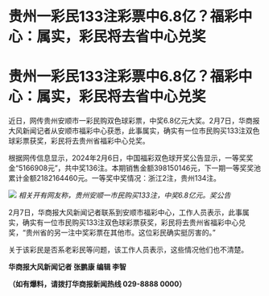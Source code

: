 # 贵州一彩民133注彩票中6.8亿？福彩中心：属实，彩民将去省中心兑奖

# 贵州一彩民133注彩票中6.8亿？福彩中心：属实，彩民将去省中心兑奖

近日，网传贵州安顺市一彩民购双色球彩票，中奖6.8亿元大奖。2月7日，华商报大风新闻记者从安顺市福彩中心获悉，此事属实，确实有一位市民购买133注双色球彩票获奖，彩民将去贵州省福彩中心兑奖。

根据网传信息显示，2024年2月6日，中国福彩双色球开奖公告显示，一等奖奖金“5166908元”，共中奖136注。本期销售金额398150146元，下一期一等奖奖池累计金额2182164460元。一等奖中奖情况：浙江2注，贵州134注。

![](https://inews.gtimg.com/om_bt/OZzTF6vgovo-6x89K8iecSEbLuirdMsHJRzZInFe1sFPIAA/1000)
_相关开有网友称，贵州安顺一市民购买133注，中奖6.8亿元。奖公告_

2月7日，华商报大风新闻记者联系到安顺市福彩中心，工作人员表示，此事属实，确实有一位市民购买133注双色球彩票获奖，彩民将去贵州省福彩中心兑奖，“贵州省的另一注中奖彩票在其他市。这位彩民确实挺厉害的。”

关于该彩民是否系老彩民等问题，该工作人员表示，这些情况他们也不清楚。

**华商报大风新闻记者 张鹏康 编辑 李智**

**（如有爆料，请拨打华商报新闻热线 029-8888 0000）**

